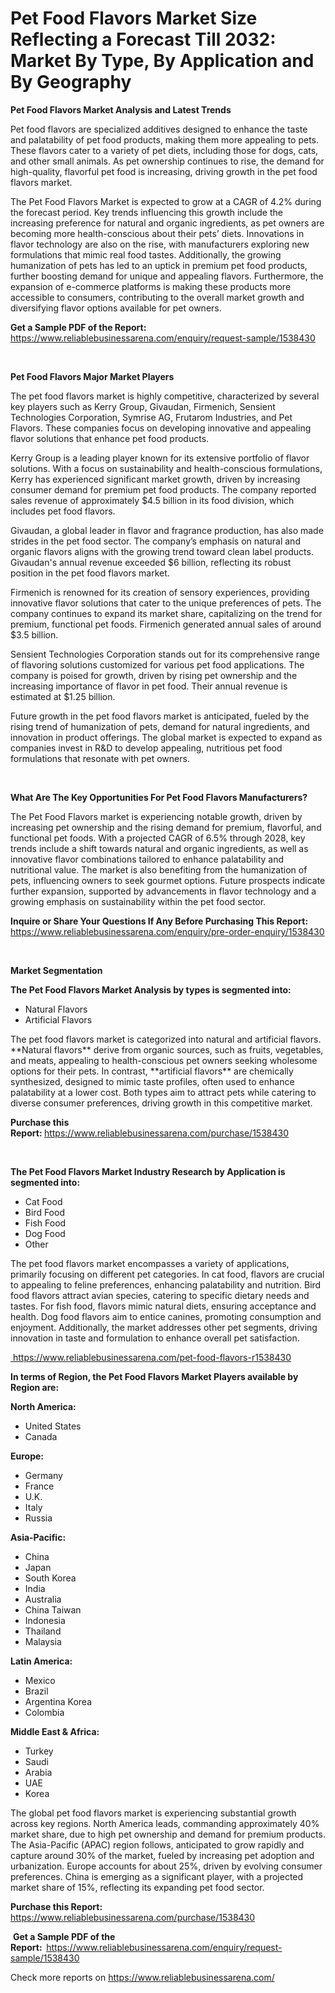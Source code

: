 <p><h1>Pet Food Flavors Market Size Reflecting a Forecast Till 2032: Market By Type, By Application and By Geography</h1></p><p><strong>Pet Food Flavors Market Analysis and Latest Trends</strong></p>
<p><p>Pet food flavors are specialized additives designed to enhance the taste and palatability of pet food products, making them more appealing to pets. These flavors cater to a variety of pet diets, including those for dogs, cats, and other small animals. As pet ownership continues to rise, the demand for high-quality, flavorful pet food is increasing, driving growth in the pet food flavors market.</p><p>The Pet Food Flavors Market is expected to grow at a CAGR of 4.2% during the forecast period. Key trends influencing this growth include the increasing preference for natural and organic ingredients, as pet owners are becoming more health-conscious about their pets’ diets. Innovations in flavor technology are also on the rise, with manufacturers exploring new formulations that mimic real food tastes. Additionally, the growing humanization of pets has led to an uptick in premium pet food products, further boosting demand for unique and appealing flavors. Furthermore, the expansion of e-commerce platforms is making these products more accessible to consumers, contributing to the overall market growth and diversifying flavor options available for pet owners.</p></p>
<p><strong>Get a Sample PDF of the Report:&nbsp;</strong> <a href="https://www.reliablebusinessarena.com/enquiry/request-sample/1538430?utm_campaign=2288&utm_medium=2&utm_source=Github&utm_content=ia&utm_term=07022025&utm_id=pet-food-flavors">https://www.reliablebusinessarena.com/enquiry/request-sample/1538430</a></p>
<p>&nbsp;</p>
<p><strong>Pet Food Flavors Major Market Players</strong></p>
<p><p>The pet food flavors market is highly competitive, characterized by several key players such as Kerry Group, Givaudan, Firmenich, Sensient Technologies Corporation, Symrise AG, Frutarom Industries, and Pet Flavors. These companies focus on developing innovative and appealing flavor solutions that enhance pet food products.</p><p>Kerry Group is a leading player known for its extensive portfolio of flavor solutions. With a focus on sustainability and health-conscious formulations, Kerry has experienced significant market growth, driven by increasing consumer demand for premium pet food products. The company reported sales revenue of approximately $4.5 billion in its food division, which includes pet food flavors.</p><p>Givaudan, a global leader in flavor and fragrance production, has also made strides in the pet food sector. The company’s emphasis on natural and organic flavors aligns with the growing trend toward clean label products. Givaudan's annual revenue exceeded $6 billion, reflecting its robust position in the pet food flavors market.</p><p>Firmenich is renowned for its creation of sensory experiences, providing innovative flavor solutions that cater to the unique preferences of pets. The company continues to expand its market share, capitalizing on the trend for premium, functional pet foods. Firmenich generated annual sales of around $3.5 billion.</p><p>Sensient Technologies Corporation stands out for its comprehensive range of flavoring solutions customized for various pet food applications. The company is poised for growth, driven by rising pet ownership and the increasing importance of flavor in pet food. Their annual revenue is estimated at $1.25 billion.</p><p>Future growth in the pet food flavors market is anticipated, fueled by the rising trend of humanization of pets, demand for natural ingredients, and innovation in product offerings. The global market is expected to expand as companies invest in R&D to develop appealing, nutritious pet food formulations that resonate with pet owners.</p></p>
<p>&nbsp;</p>
<p><strong>What Are The Key Opportunities For Pet Food Flavors Manufacturers?</strong></p>
<p><p>The Pet Food Flavors market is experiencing notable growth, driven by increasing pet ownership and the rising demand for premium, flavorful, and functional pet foods. With a projected CAGR of 6.5% through 2028, key trends include a shift towards natural and organic ingredients, as well as innovative flavor combinations tailored to enhance palatability and nutritional value. The market is also benefiting from the humanization of pets, influencing owners to seek gourmet options. Future prospects indicate further expansion, supported by advancements in flavor technology and a growing emphasis on sustainability within the pet food sector.</p></p>
<p><strong>Inquire or Share Your Questions If Any Before Purchasing This Report:</strong> <a href="https://www.reliablebusinessarena.com/enquiry/pre-order-enquiry/1538430?utm_campaign=2288&utm_medium=2&utm_source=Github&utm_content=ia&utm_term=07022025&utm_id=pet-food-flavors">https://www.reliablebusinessarena.com/enquiry/pre-order-enquiry/1538430</a></p>
<p>&nbsp;</p>
<p><strong>Market Segmentation</strong></p>
<p><strong>The Pet Food Flavors Market Analysis by types is segmented into:</strong></p>
<p><ul><li>Natural Flavors</li><li>Artificial Flavors</li></ul></p>
<p><p>The pet food flavors market is categorized into natural and artificial flavors. **Natural flavors** derive from organic sources, such as fruits, vegetables, and meats, appealing to health-conscious pet owners seeking wholesome options for their pets. In contrast, **artificial flavors** are chemically synthesized, designed to mimic taste profiles, often used to enhance palatability at a lower cost. Both types aim to attract pets while catering to diverse consumer preferences, driving growth in this competitive market.</p></p>
<p><strong>Purchase this Report:&nbsp;</strong><a href="https://www.reliablebusinessarena.com/purchase/1538430?utm_campaign=2288&utm_medium=2&utm_source=Github&utm_content=ia&utm_term=07022025&utm_id=pet-food-flavors">https://www.reliablebusinessarena.com/purchase/1538430</a></p>
<p>&nbsp;</p>
<p><strong>The Pet Food Flavors Market Industry Research by Application is segmented into:</strong></p>
<p><ul><li>Cat Food</li><li>Bird Food</li><li>Fish Food</li><li>Dog Food</li><li>Other</li></ul></p>
<p><p>The pet food flavors market encompasses a variety of applications, primarily focusing on different pet categories. In cat food, flavors are crucial to appealing to feline preferences, enhancing palatability and nutrition. Bird food flavors attract avian species, catering to specific dietary needs and tastes. For fish food, flavors mimic natural diets, ensuring acceptance and health. Dog food flavors aim to entice canines, promoting consumption and enjoyment. Additionally, the market addresses other pet segments, driving innovation in taste and formulation to enhance overall pet satisfaction.</p></p>
<p><a href="https://www.reliablebusinessarena.com/pet-food-flavors-r1538430?utm_campaign=2288&utm_medium=2&utm_source=Github&utm_content=ia&utm_term=07022025&utm_id=pet-food-flavors">&nbsp;https://www.reliablebusinessarena.com/pet-food-flavors-r1538430</a></p>
<p><strong>In terms of Region, the Pet Food Flavors Market Players available by Region are:</strong></p>
<p>
    <p> <strong> North America: </strong>
        <ul>
            <li>United States</li>
            <li>Canada</li>
        </ul>
        </p> 
    <p> <strong> Europe: </strong>
        <ul>
            <li>Germany</li>
            <li>France</li>
            <li>U.K.</li>
            <li>Italy</li>
            <li>Russia</li>
        </ul>
        </p> 
    <p> <strong> Asia-Pacific: </strong>
        <ul>
            <li>China</li>
            <li>Japan</li>
            <li>South Korea</li>
            <li>India</li>
            <li>Australia</li>
            <li>China Taiwan</li>
            <li>Indonesia</li>
            <li>Thailand</li>
            <li>Malaysia</li>
        </ul>
        </p> 
    <p> <strong> Latin America: </strong>
        <ul>
            <li>Mexico</li>
            <li>Brazil</li>
            <li>Argentina Korea</li>
            <li>Colombia</li>
        </ul>
        </p> 
    <p> <strong> Middle East & Africa: </strong>
        <ul>
            <li>Turkey</li>
            <li>Saudi</li>
            <li>Arabia</li>
            <li>UAE</li>
            <li>Korea</li>
        </ul>
    </p>
    </p>
<p><p>The global pet food flavors market is experiencing substantial growth across key regions. North America leads, commanding approximately 40% market share, due to high pet ownership and demand for premium products. The Asia-Pacific (APAC) region follows, anticipated to grow rapidly and capture around 30% of the market, fueled by increasing pet adoption and urbanization. Europe accounts for about 25%, driven by evolving consumer preferences. China is emerging as a significant player, with a projected market share of 15%, reflecting its expanding pet food sector.</p></p>
<p><strong>Purchase this Report: </strong><a href="https://www.reliablebusinessarena.com/purchase/1538430?utm_campaign=2288&utm_medium=2&utm_source=Github&utm_content=ia&utm_term=07022025&utm_id=pet-food-flavors">https://www.reliablebusinessarena.com/purchase/1538430</a></p>
<p>&nbsp;<strong>Get a Sample PDF of the Report:&nbsp;&nbsp;</strong><a href="https://www.reliablebusinessarena.com/enquiry/request-sample/1538430?utm_campaign=2288&utm_medium=2&utm_source=Github&utm_content=ia&utm_term=07022025&utm_id=pet-food-flavors">https://www.reliablebusinessarena.com/enquiry/request-sample/1538430</a></p>
<p><strong></strong></p>
<p>Check more reports on <a href="https://www.reliablebusinessarena.com/?utm_campaign=2288&utm_medium=2&utm_source=Github&utm_content=ia&utm_term=07022025&utm_id=pet-food-flavors">https://www.reliablebusinessarena.com/</a></p>